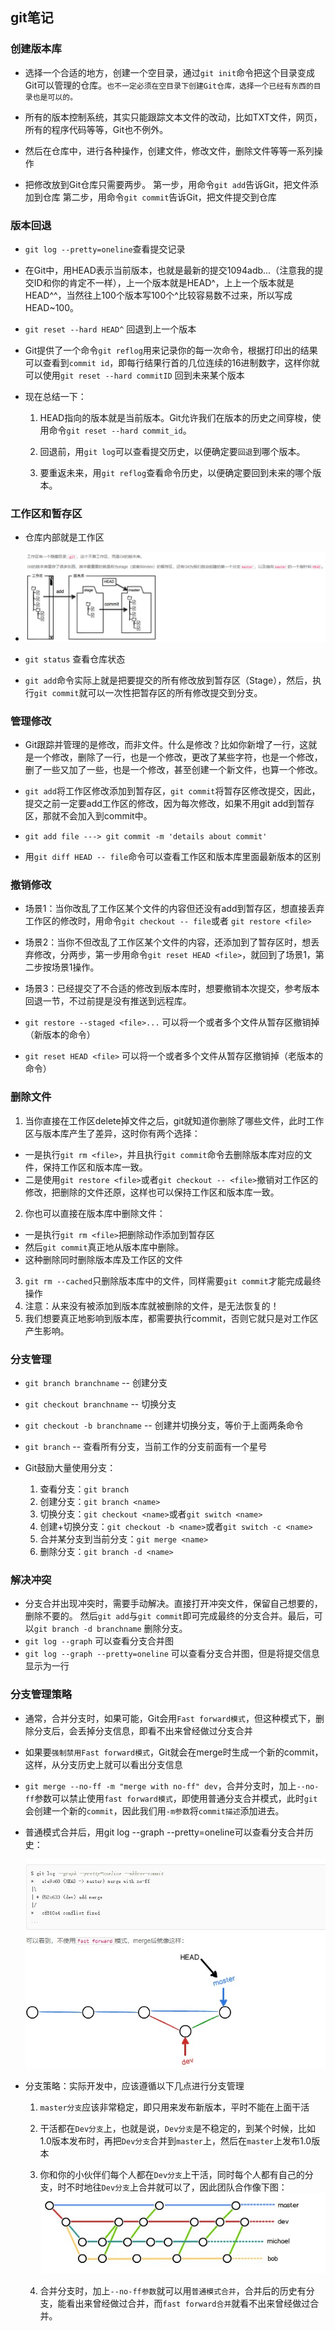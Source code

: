 ## git笔记

### 创建版本库
* 选择一个合适的地方，创建一个空目录，通过`git init`命令把这个目录变成Git可以管理的仓库。`也不一定必须在空目录下创建Git仓库，选择一个已经有东西的目录也是可以的。`

* 所有的版本控制系统，其实只能跟踪文本文件的改动，比如TXT文件，网页，所有的程序代码等等，Git也不例外。

* 然后在仓库中，进行各种操作，创建文件，修改文件，删除文件等等一系列操作

* 把修改放到Git仓库只需要两步。
第一步，用命令`git add`告诉Git，把文件添加到仓库
第二步，用命令`git commit`告诉Git，把文件提交到仓库

### 版本回退

* `git log --pretty=oneline`查看提交记录

* 在Git中，用HEAD表示当前版本，也就是最新的提交1094adb...（注意我的提交ID和你的肯定不一样），上一个版本就是HEAD^，上上一个版本就是HEAD^^，当然往上100个版本写100个^比较容易数不过来，所以写成HEAD~100。

* `git reset --hard HEAD^` 回退到上一个版本

* Git提供了一个命令`git reflog`用来记录你的每一次命令，根据打印出的结果可以查看到`commit id`，即每行结果行首的几位连续的16进制数字，这样你就可以使用`git reset --hard commitID` 回到未来某个版本

* 现在总结一下：
  1. HEAD指向的版本就是当前版本。Git允许我们在版本的历史之间穿梭，使用命令`git reset --hard commit_id`。

  2. 回退前，用`git log`可以查看提交历史，以便确定要`回退`到哪个版本。

  3. 要重返未来，用`git reflog`查看命令历史，以便确定要回到未来的哪个版本。

### 工作区和暂存区

* 仓库内部就是工作区

* ![stage](stage.png)

* `git status` 查看仓库状态

* `git add`命令实际上就是把要提交的所有修改放到暂存区（Stage），然后，执行`git commit`就可以一次性把暂存区的所有修改提交到分支。


### 管理修改
* Git跟踪并管理的是修改，而非文件。什么是修改？比如你新增了一行，这就是一个修改，删除了一行，也是一个修改，更改了某些字符，也是一个修改，删了一些又加了一些，也是一个修改，甚至创建一个新文件，也算一个修改。

* `git add`将工作区修改添加到暂存区，`git commit`将暂存区修改提交，因此，提交之前一定要add工作区的修改，因为每次修改，如果不用git add到暂存区，那就不会加入到commit中。

* `git add file ---> git commit -m 'details about commit'`

* 用`git diff HEAD -- file`命令可以查看工作区和版本库里面最新版本的区别

### 撤销修改
* 场景1：当你改乱了工作区某个文件的内容但还没有add到暂存区，想直接丢弃工作区的修改时，用命令`git checkout -- file`或者 `git restore <file>`

* 场景2：当你不但改乱了工作区某个文件的内容，还添加到了暂存区时，想丢弃修改，分两步，第一步用命令`git reset HEAD <file>`，就回到了场景1，第二步按场景1操作。

* 场景3：已经提交了不合适的修改到版本库时，想要撤销本次提交，参考版本回退一节，不过前提是没有推送到远程库。

* `git restore --staged <file>...` 可以将一个或者多个文件从暂存区撤销掉（新版本的命令）
* `git reset HEAD <file>` 可以将一个或者多个文件从暂存区撤销掉（老版本的命令）

### 删除文件

1. 当你直接在工作区delete掉文件之后，git就知道你删除了哪些文件，此时工作区与版本库产生了差异，这时你有两个选择：
  * 一是执行`git rm <file>`，并且执行`git commit`命令去删除版本库对应的文件，保持工作区和版本库一致。
  * 二是使用`git restore <file>`或者`git checkout -- <file>`撤销对工作区的修改，把删除的文件还原，这样也可以保持工作区和版本库一致。
2. 你也可以直接在版本库中删除文件：
  * 一是执行`git rm <file>`把删除动作添加到暂存区
  * 然后`git commit`真正地从版本库中删除。
  * 这种删除同时删除版本库及工作区的文件
3. `git rm --cached`只删除版本库中的文件，同样需要`git commit`才能完成最终操作
4. 注意：从来没有被添加到版本库就被删除的文件，是无法恢复的！
5. 我们想要真正地影响到版本库，都需要执行commit，否则它就只是对工作区产生影响。

### 分支管理

* `git branch branchname` -- 创建分支
* `git checkout branchname` -- 切换分支
* `git checkout -b branchname` -- 创建并切换分支，等价于上面两条命令
* `git branch` -- 查看所有分支，当前工作的分支前面有一个星号

* Git鼓励大量使用分支：
  1. 查看分支：`git branch`
  2. 创建分支：`git branch <name>`
  3. 切换分支：`git checkout <name>`或者`git switch <name>`
  4. 创建+切换分支：`git checkout -b <name>`或者`git switch -c <name>`
  5. 合并某分支到当前分支：`git merge <name>`
  6. 删除分支：`git branch -d <name>`

### 解决冲突

* 分支合并出现冲突时，需要手动解决。直接打开冲突文件，保留自己想要的，删除不要的。
然后`git add`与`git commit`即可完成最终的分支合并。最后，可以`git branch -d branchname`
删除分支。
* `git log --graph` 可以查看分支合并图
* `git log --graph --pretty=oneline` 可以查看分支合并图，但是将提交信息显示为一行

### 分支管理策略

* 通常，合并分支时，如果可能，Git会用`Fast forward模式`，但这种模式下，删除分支后，会丢掉分支信息，即看不出来曾经做过分支合并

* 如果要`强制禁用Fast forward模式`，Git就会在merge时生成一个新的commit，这样，从分支历史上就可以看出分支信息

* `git merge --no-ff -m "merge with no-ff" dev`，合并分支时，加上`--no-ff`参数可以禁止使用`fast forward模式`，即使用普通分支合并模式，此时`git`会创建一个新的`commit`，因此我们用`-m参数`将`commit描述`添加进去。

* 普通模式合并后，用git log --graph --pretty=oneline可以查看分支合并历史：

  ![普通模式合并](no-ff-merge-hist.jpg)

* 分支策略：实际开发中，应该遵循以下几点进行分支管理
  1. `master分支`应该非常稳定，即只用来发布新版本，平时不能在上面干活
  2. 干活都在`Dev分支`上，也就是说，`Dev分支`是不稳定的，到某个时候，比如1.0版本发布时，再把`Dev分支`合并到`master`上，然后在`master`上发布1.0版本
  3. 你和你的小伙伴们每个人都在`Dev分支`上干活，同时每个人都有自己的分支，时不时地往`Dev分支`上合并就可以了，因此团队合作像下图：  
  ![分支策略](./branch-strategy.jpg)

  4. 合并分支时，加上`--no-ff参数`就可以用`普通模式合并`，合并后的历史有分支，能看出来曾经做过合并，而`fast forward合并`就看不出来曾经做过合并。